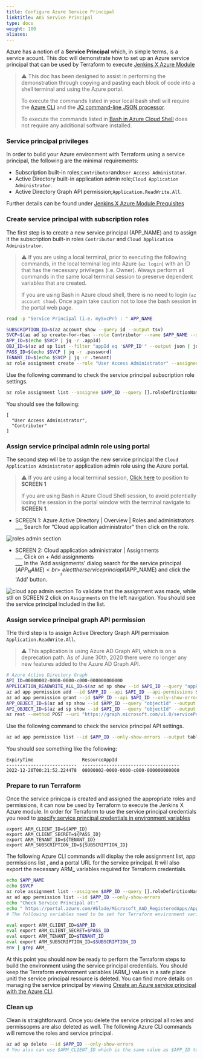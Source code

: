 ```yaml
---
title: Configure Azure Service Principal
linktitle: AKS Service Principal
type: docs
weight: 100
aliases:
---
```


Azure has a notion of a **Service Principal** which, in simple terms, is a service acount. This doc will demonstrate how to set up an Azure service principal that can be used by Terraform to execute [Jenkins X Azure Module](https://github.com/jenkins-x/terraform-azurerm-jx#jenkins-x-azure-module)

> ⚠️  This doc has been designed to assist in performing the demonstration through copying and pasting each block of code into a shell terminal and using the Azure portal.<br>
>
> To execute the commands listed in your local bash shell will require the [Azure CLI](https://docs.microsoft.com/en-us/cli/azure/) and the [JQ command-line JSON processor](https://stedolan.github.io/jq/).<br>
>
> To execute the commands listed in [Bash in Azure Cloud Shell](https://docs.microsoft.com/en-us/azure/cloud-shell/overview) does not require any additional software installed.

### Service principal privileges
In order to build your Azure environment with Terraform using a service principal, the following are the minimal requirements:
* Subscription built-in roles;`Contributor`and`User Access Administator`.
* Active Directory built-in application admin role;`Cloud Application Administrator`.
* Active Directory Graph API permission;`Application.ReadWrite.All`.

Further details can be found under [Jenkins X Azure Module Prequisites](https://github.com/jenkins-x/terraform-azurerm-jx#prerequisites)
### Create service principal with subscription roles
The first step is to create a new service principal (APP_NAME) and to assign it the subscription built-in roles `Contributor` and `Cloud Application Administrator`.
> ⚠️  If you are using a local terminal, prior to executing the following commands, in the local terminal log into Azure (`az login`) with an ID that has the necessary privileges (i.e. Owner). 
> Always perform all commands in the same local terminal session to preserve dependent variables that are created.
>
> If you are using Bash in Azure cloud shell, there is no need to login (`az account show`). Once again take caution not to lose the bash session in the portal web page.
```bash
read -p "Service Principal (i.e. mySvcPr) : " APP_NAME
```
```bash
SUBSCRIPTION_ID=$(az account show --query id --output tsv)
SVCP=$(az ad sp create-for-rbac --role Contributor --name $APP_NAME --scopes /subscriptions/$SUBSCRIPTION_ID --output json --only-show-errors)
APP_ID=$(echo $SVCP | jq -r .appId)
OBJ_ID=$(az ad sp list --filter "appId eq '$APP_ID'" --output json | jq '.[0].objectId' -r)
PASS_ID=$(echo $SVCP | jq -r .password)
TENANT_ID=$(echo $SVCP | jq -r .tenant)
az role assignment create --role "User Access Administrator" --assignee-object-id $OBJ_ID --only-show-errors
```
Use the following command to check the service principal subscription role settings.
``` bash 
az role assignment list --assignee $APP_ID --query [].roleDefinitionName --output json --only-show-errors
```
You should see the following:
```
[
  "User Access Administrator",
  "Contributor"
]
```
### Assign service principal admin role using portal
The second step will be to assign the new service principal the `Cloud Application Administrator` application admin role using the Azure portal. 
> ⚠️  If you are using a local terminal session, [Click here](https://portal.azure.com/#blade/Microsoft_AAD_IAM/ActiveDirectoryMenuBlade/RolesAndAdministrators) to position to **SCREEN 1**<br>
>
> If you are using Bash in Azure Cloud Shell session, to avoid potentially losing the session  in the portal window with the terminal navigate to **SCREEN 1**.

- SCREEN 1: Azure Active Directory | Overview | Roles and administrators<br>
	___ Search for “Cloud application administrator” then click on the role.

![roles admin section](/images/v3/roles_and_admin.png)

- SCREEN 2:  Cloud application administrator | Assignments<br>
	___ Click on + Add assignments<br>
	___ In the 'Add assignments' dialog search for the service principal ($APP_NAME)<br>
	___ Select ther service princiapl ($APP_NAME) and click the 'Add' button.

![cloud app admin section](/images/v3/cloud_app_admin.png)
To validate that the assignment was made, while stll on SCREEN 2 click on `Assignments` on the left navigation. You should see the service principal included in the list.
### Assign service principal graph API permission
THe third step is to assign Active Directory Graph API permission `Application.ReadWrite.All`.
> ⚠️  This application is using Azure AD Graph API, which is on a deprecation path. As of June 30th, 2020 there were no longer any new features added to the Azure AD Graph API.
```bash
# Azure Active Directory Graph
API_ID=00000002-0000-0000-c000-000000000000
APPLICATION_READWRITE_ALL_ID=$(az ad sp show --id $API_ID --query "appRoles[?value=='Application.ReadWrite.All'].id" --output tsv)
az ad app permission add --id $APP_ID --api $API_ID --api-permissions $APPLICATION_READWRITE_ALL_ID=Role --only-show-errors
az ad app permission grant --id $APP_ID --api $API_ID --only-show-errors
APP_OBJECT_ID=$(az ad sp show --id $APP_ID --query "objectId" --output tsv)
API_OBJECT_ID=$(az ad sp show --id $API_ID --query "objectId" --output tsv)
az rest --method POST --uri "https://graph.microsoft.com/v1.0/servicePrincipals/$APP_OBJECT_ID/appRoleAssignments" --headers '{"Content-Type": "application/json"}' --body "{\"principalId\": \"$APP_OBJECT_ID\", \"resourceId\": \"$API_OBJECT_ID\", \"appRoleId\": \"$APPLICATION_READWRITE_ALL_ID\"}" --only-show-errors
```
Use the following command to check the service principal API settings.
``` bash
az ad app permission list --id $APP_ID --only-show-errors --output table
```
You should see something like the following:
```
ExpiryTime                  ResourceAppId
--------------------------  ------------------------------------
2022-12-20T00:21:52.224478  00000002-0000-0000-c000-000000000000
```

### Prepare to run Terraform
Once the service prinicpa is created and assigned the appropriate roles and permissions, it can now be used by Terraform to execute the Jenkins X Azure module. In order for Terraform to use the service principal credentials you need to [specify service principal credentials in environment variables](https://docs.microsoft.com/en-us/azure/developer/terraform/get-started-cloud-shell-bash)
```
export ARM_CLIENT_ID=${APP_ID}
export ARM_CLIENT_SECRET=${PASS_ID}
export ARM_TENANT_ID=${TENANT_ID}
export ARM_SUBSCRIPTION_ID=${SUBSCRIPTION_ID}
```
The following Azure CLI commands will display the role assignment list, app permissions list , and a portal URL for the service principal. It will also export the necessary ARM_ variables required for Terraform credentials.
``` bash 
echo $APP_NAME
echo $SVCP
az role assignment list --assignee $APP_ID --query [].roleDefinitionName --output json --only-show-errors
az ad app permission list --id $APP_ID --only-show-errors
echo "Check Service Principal at:"
echo " https://portal.azure.com/#blade/Microsoft_AAD_RegisteredApps/ApplicationMenuBlade/Overview/appId/$APP_ID"
# The following variables need to be set for Terraform environment variables for Azure reources.

eval export ARM_CLIENT_ID=$APP_ID
eval export ARM_CLIENT_SECRET=$PASS_ID
eval export ARM_TENANT_ID=$TENANT_ID
eval export ARM_SUBSCRIPTION_ID=$SUBSCRIPTION_ID
env | grep ARM_
```
At this point you should now be ready to perform the Terraform steps to build the environment using the service principal credentials. You should keep the Terraform environment variables (ARM_) values in a safe place unitl the service principal resource is deleted. You can find more details on managing the service principal by viewing [Create an Azure service principal with the Azure CLI](https://docs.microsoft.com/en-us/cli/azure/create-an-azure-service-principal-azure-cli#reset-credentials).
### Clean up
Clean is straightforward. Once you delete the service principal all roles and permissopms are also deleted as well.  The following Azure CLI commands will remove the roles and service principal.
``` bash
az ad sp delete --id $APP_ID --only-show-errors
# You also can use $ARM_CLIENT_ID which is the same value as $APP_ID to delete the resource.
```
